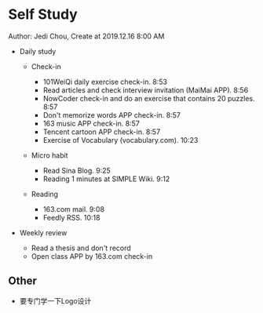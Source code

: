 # Self Study

Author: Jedi Chou, Create at 2019.12.16 8:00 AM

* Daily study
  * Check-in
    * 101WeiQi daily exercise check-in. 8:53
    * Read articles and check interview invitation (MaiMai APP). 8:56
    * NowCoder check-in and do an exercise that contains 20 puzzles. 8:57
    * Don't memorize words APP check-in. 8:57
    * 163 music APP check-in. 8:57
    * Tencent cartoon APP check-in. 8:57
    * Exercise of Vocabulary (vocabulary.com). 10:23

  * Micro habit
    * Read Sina Blog. 9:25
    * Reading 1 minutes at SIMPLE Wiki. 9:12

  * Reading
    * 163.com mail. 9:08
    * Feedly RSS. 10:18

* Weekly review
  * Read a thesis and don't record
  * Open class APP by 163.com check-in

## Other

* 要专门学一下Logo设计
